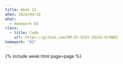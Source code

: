 ```yaml
---
title: Week 12
when: 2024/04/18
what:
  - Homework 03
class:
  - title: Code
    url: https://github.com/DM-GY-9103-2024S-R/HW03
homework: "03"
---
```

{% include week.html page=page %}
